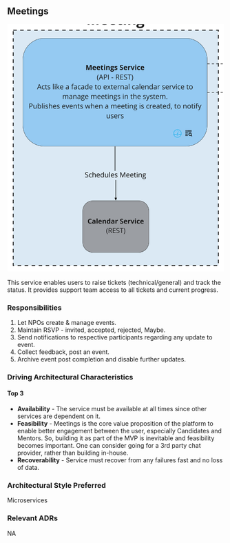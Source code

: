 ## Meetings
![Image](../diagrams/quanta/meeting-quanta.jpg)

This service enables users to raise tickets (technical/general) and track the status. It provides support team access to all tickets and current progress.

### Responsibilities
1. Let NPOs create & manage events.
2. Maintain RSVP - invited, accepted, rejected, Maybe.
3. Send notifications to respective participants regarding any update to event.
4. Collect feedback, post an event.
5. Archive event post completion and disable further updates.

### Driving Architectural Characteristics

#### Top 3
* **Availability** - The service must be available at all times since other services are dependent on it.
* **Feasibility** - Meetings is the core value proposition of the platform to enable better engagement between the user, especially Candidates and Mentors. So, building it as part of the MVP is inevitable and feasibility becomes important. One can consider going for a 3rd party chat provider, rather than building in-house.
* **Recoverability** - Service must recover from any failures fast and no loss of data.

### Architectural Style Preferred
Microservices

### Relevant ADRs
NA

